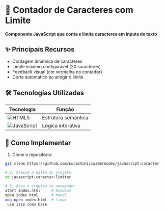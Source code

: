 # 📝 Contador de Caracteres com Limite

**Componente JavaScript que conta e limita caracteres em inputs de texto**

## ✨ Principais Recursos

- Contagem dinâmica de caracteres
- Limite máximo configurável (20 caracteres)
- Feedback visual (cor vermelha no contador)
- Corte automático ao atingir o limite

## 🛠️ Tecnologias Utilizadas

| Tecnologia | Função | 
|------------|--------|
| ![HTML5](https://img.shields.io/badge/HTML5-E34F26?style=flat&logo=html5&logoColor=white) | Estrutura semântica |
| ![JavaScript](https://img.shields.io/badge/JavaScript-F7DF1E?style=flat&logo=javascript&logoColor=black) | Lógica interativa |

## 🚀 Como Implementar

1. Clone o repositório:
```bash
git clone https://github.com/LucasViniciusBermudes/javascript-caracter-limiter.git

# 2. Acesse a pasta do projeto
cd javascript-caracter-limiter

# 3. Abra o arquivo no navegador
start index.html     # Windows
open index.html      # macOS
xdg-open index.html  # Linux
 usa isso como base
